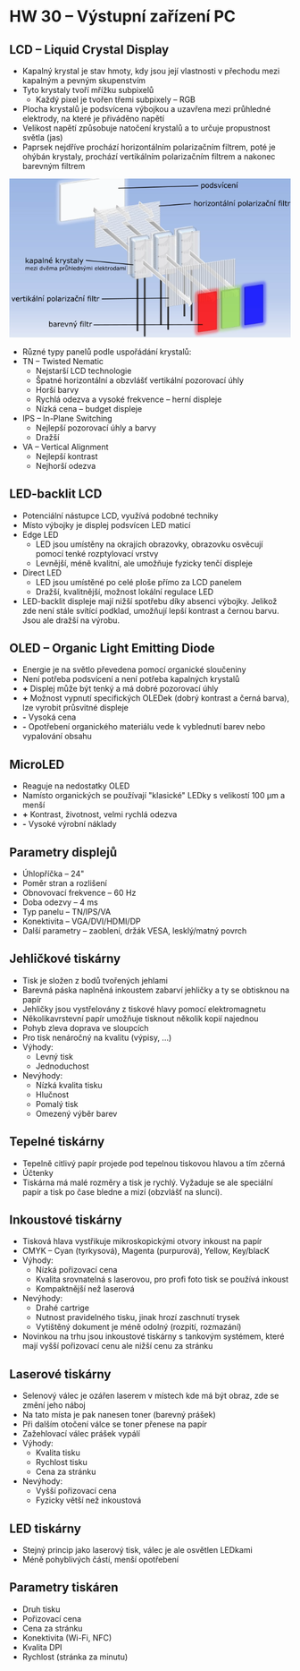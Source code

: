 # HW 30 – Výstupní zařízení PC

## LCD – Liquid Crystal Display

* Kapalný krystal je stav hmoty, kdy jsou její vlastnosti v přechodu mezi kapalným a pevným skupenstvím
* Tyto krystaly tvoří mřížku subpixelů
  * Každý pixel je tvořen třemi subpixely – RGB
* Plocha krystalů je podsvícena výbojkou a uzavřena mezi průhledné elektrody, na které je přiváděno napětí
* Velikost napětí způsobuje natočení krystalů a to určuje propustnost světla (jas)
* Paprsek nejdříve prochází horizontálním polarizačním filtrem, poté je ohýbán krystaly, prochází vertikálním polarizačním filtrem a nakonec barevným filtrem

![lcd](./img/HW_30_01.png)

* Různé typy panelů podle uspořádání krystalů:
* TN – Twisted Nematic
  * Nejstarší LCD technologie
  * Špatné horizontální a obzvlášť vertikální pozorovací úhly
  * Horší barvy
  * Rychlá odezva a vysoké frekvence – herní displeje
  * Nízká cena – budget displeje
* IPS – In-Plane Switching
  * Nejlepší pozorovací úhly a barvy
  * Dražší
* VA – Vertical Alignment
  * Nejlepší kontrast
  * Nejhorší odezva

## LED-backlit LCD

* Potenciální nástupce LCD, využívá podobné techniky
* Místo výbojky je displej podsvícen LED maticí
* Edge LED
  * LED jsou umístěny na okrajích obrazovky, obrazovku osvěcují pomocí tenké rozptylovací vrstvy
  * Levnější, méně kvalitní, ale umožňuje fyzicky tenčí displeje
* Direct LED
  * LED jsou umístěné po celé ploše přímo za LCD panelem
  * Dražší, kvalitnější, možnost lokální regulace LED
* LED-backlit displeje mají nižší spotřebu díky absenci výbojky. Jelikož zde není stále svítící podklad, umožňují lepší kontrast a černou barvu. Jsou ale dražší na výrobu.

## OLED – Organic Light Emitting Diode

* Energie je na světlo převedena pomocí organické sloučeniny
* Není potřeba podsvícení a není potřeba kapalných krystalů
* __+__ Displej může být tenký a má dobré pozorovací úhly
* __+__ Možnost vypnutí specifických OLEDek (dobrý kontrast a černá barva), lze vyrobit průsvitné displeje
* __-__ Vysoká cena
* __-__ Opotřebení organického materiálu vede k vyblednutí barev nebo vypalování obsahu

## MicroLED

* Reaguje na nedostatky OLED
* Namísto organických se používají "klasické" LEDky s velikostí 100 µm a menší
* __+__ Kontrast, životnost, velmi rychlá odezva
* __-__ Vysoké výrobní náklady

## Parametry displejů

* Úhlopříčka – 24"
* Poměr stran a rozlišení
* Obnovovací frekvence – 60 Hz
* Doba odezvy – 4 ms
* Typ panelu – TN/IPS/VA
* Konektivita – VGA/DVI/HDMI/DP
* Další parametry – zaoblení, držák VESA, lesklý/matný povrch

## Jehličkové tiskárny

* Tisk je složen z bodů tvořených jehlami
* Barevná páska naplněná inkoustem zabarví jehličky a ty se obtisknou na papír
* Jehličky jsou vystřelovány z tiskové hlavy pomocí elektromagnetu
* Několikavrstevní papír umožňuje tisknout několik kopií najednou
* Pohyb zleva doprava ve sloupcích
* Pro tisk nenáročný na kvalitu (výpisy, ...)
* Výhody:
  * Levný tisk
  * Jednoduchost
* Nevýhody:
  * Nízká kvalita tisku
  * Hlučnost
  * Pomalý tisk
  * Omezený výběr barev

## Tepelné tiskárny

* Tepelně citlivý papír projede pod tepelnou tiskovou hlavou a tím zčerná
* Účtenky
* Tiskárna má malé rozměry a tisk je rychlý. Vyžaduje se ale speciální papír a tisk po čase bledne a mizí (obzvlášť na slunci).

## Inkoustové tiskárny

* Tisková hlava vystřikuje mikroskopickými otvory inkoust na papír
* CMYK – Cyan (tyrkysová), Magenta (purpurová), Yellow, Key/blacK
* Výhody:
  * Nízká pořizovací cena
  * Kvalita srovnatelná s laserovou, pro profi foto tisk se používá inkoust
  * Kompaktnější než laserová
* Nevýhody:
  * Drahé cartrige
  * Nutnost pravidelného tisku, jinak hrozí zaschnutí trysek
  * Vytištěný dokument je méně odolný (rozpití, rozmazání)
* Novinkou na trhu jsou inkoustové tiskárny s tankovým systémem, které mají vyšší pořizovací cenu ale nižší cenu za stránku

## Laserové tiskárny

* Selenový válec je ozářen laserem v místech kde má být obraz, zde se změní jeho náboj
* Na tato místa je pak nanesen toner (barevný prášek)
* Při dalším otočení válce se toner přenese na papír
* Zažehlovací válec prášek vypálí
* Výhody:
  * Kvalita tisku
  * Rychlost tisku
  * Cena za stránku
* Nevýhody:
  * Vyšší pořizovací cena
  * Fyzicky větší než inkoustová

## LED tiskárny

* Stejný princip jako laserový tisk, válec je ale osvětlen LEDkami
* Méně pohyblivých částí, menší opotřebení

## Parametry tiskáren

* Druh tisku
* Pořizovací cena
* Cena za stránku
* Konektivita (Wi-Fi, NFC)
* Kvalita DPI
* Rychlost (stránka za minutu)
